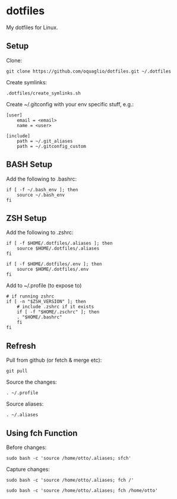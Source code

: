 # dotfiles

My dotfiles for Linux.


## Setup

Clone:

``` SH
git clone https://github.com/oquaglio/dotfiles.git ~/.dotfiles
```

Create symlinks:

``` SH
.dotfiles/create_symlinks.sh
```

Create ~/.gitconfig with your env specific stuff, e.g.:

```SH
[user]
	email = <email>
	name = <user>

[include]
    path = ~/.git_aliases
    path = ~/.gitconfig_custom
```


## BASH Setup

Add the following to .bashrc:

``` SH
if [ -f ~/.bash_env ]; then
    source ~/.bash_env
fi
```


## ZSH Setup

Add the following to .zshrc:

``` SH
if [ -f $HOME/.dotfiles/.aliases ]; then
    source $HOME/.dotfiles/.aliases
fi

if [ -f $HOME/.dotfiles/.env ]; then
    source $HOME/.dotfiles/.env
fi
```

Add to ~/.profile (to expose to)

```SH
# if running zshrc
if [ -n "$ZSH_VERSION" ]; then
    # include .zshrc if it exists
    if [ -f "$HOME/.zschrc" ]; then
    . "$HOME/.bashrc"
    fi
fi
```


## Refresh

Pull from github (or fetch & merge etc):

``` SH
git pull
```

Source the changes:

``` SH
. ~/.profile
```

Source aliases:

``` SH
. ~/.aliases
```

## Using fch Function

Before changes:
``` SH
sudo bash -c 'source /home/otto/.aliases; sfch'
```

Capture changes:
``` SH
sudo bash -c 'source /home/otto/.aliases; fch /'
```

``` SH
sudo bash -c 'source /home/otto/.aliases; fch /home/otto'
```
